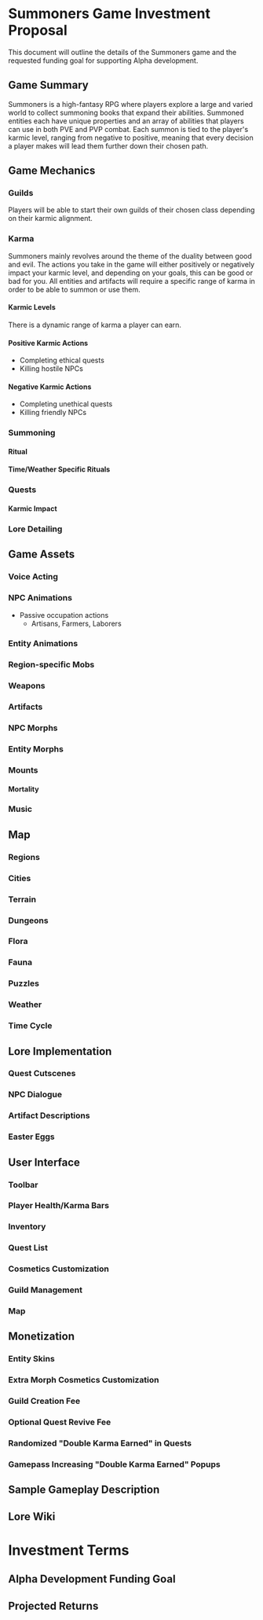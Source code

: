 # Summoners Game Investment Proposal
This document will outline the details of the Summoners game and the requested funding goal for supporting Alpha development.

## Game Summary
Summoners is a high-fantasy RPG where players explore a large and varied world to collect summoning books that expand their abilities. Summoned entities each have unique properties and an array of abilities that players can use in both PVE and PVP combat. Each summon is tied to the player's karmic level, ranging from negative to positive, meaning that every decision a player makes will lead them further down their chosen path.


## Game Mechanics

### Guilds
Players will be able to start their own guilds of their chosen class depending on their karmic alignment.

### Karma
Summoners mainly revolves around the theme of the duality between good and evil. The actions you take in the game will either positively or negatively impact your karmic level, and depending on your goals, this can be good or bad for you. All entities and artifacts will require a specific range of karma in order to be able to summon or use them.

#### Karmic Levels
There is a dynamic range of karma a player can earn.

#### Positive Karmic Actions
- Completing ethical quests
- Killing hostile NPCs

#### Negative Karmic Actions
- Completing unethical quests
- Killing friendly NPCs

### Summoning
#### Ritual
#### Time/Weather Specific Rituals
### Quests
#### Karmic Impact
### Lore Detailing



## Game Assets
### Voice Acting
### NPC Animations
- Passive occupation actions
  - Artisans, Farmers, Laborers
### Entity Animations
### Region-specific Mobs
### Weapons
### Artifacts
### NPC Morphs
### Entity Morphs
### Mounts
#### Mortality
### Music


## Map
### Regions
### Cities
### Terrain
### Dungeons
### Flora
### Fauna
### Puzzles
### Weather
### Time Cycle


## Lore Implementation
### Quest Cutscenes
### NPC Dialogue
### Artifact Descriptions
### Easter Eggs


## User Interface
### Toolbar
### Player Health/Karma Bars
### Inventory
### Quest List
### Cosmetics Customization
### Guild Management
### Map 


## Monetization
### Entity Skins
### Extra Morph Cosmetics Customization
### Guild Creation Fee
### Optional Quest Revive Fee
### Randomized "Double Karma Earned" in Quests
### Gamepass Increasing "Double Karma Earned" Popups


## Sample Gameplay Description


## Lore Wiki


# Investment Terms
## Alpha Development Funding Goal
## Projected Returns
